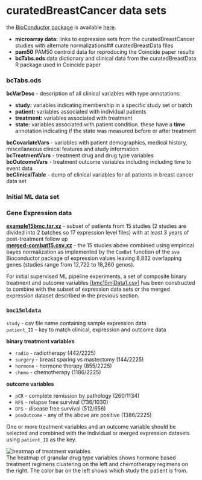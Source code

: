 # curatedBreastCancer data sets
the [BioConductor package](https://bioconductor.org/packages/release/data/experiment/html/curatedBreastData.html) is available [here](https://pubmed.ncbi.nlm.nih.gov/31217513/).
- **microarray data:** links to expression sets from the curatedBreastCancer studies with alternate normalizations## curatedBreastData files
- **pam50** PAM50 centroid data for reproducing the Coincide paper results
- **bcTabs.ods** data dictionary and clinical data from the curatedBreastData R package used in Coincide paper

### bcTabs.ods
**bcVarDesc** -  description of all clinical variables with type annotations:
- **study:**  variables indicating membership in a specific study set or batch
- **patient:**  variables associated with individual patients
- **treatment:**  variables associated with treatment
- **state:**  variables associated with patient condition.  these have a **time** annotation indicating if the state was measured before or after treatment

**bcCovariateVars** - variables with patient demographics, medical history, miscellaneous clinical features and study information  
**bcTreatmentVars** - treatment drug and drug type variables  
**bcOutcomeVars** - treatment outcome variables including including time to event data  
**bcClinicalTable** - dump of clinical variables for all patients in breast cancer data set  

### Initial ML data set
### Gene Expression data
 **[example15bmc.tar.xz](https://s3.console.aws.amazon.com/s3/buckets/snet-bio-data/example15bmc/example15bmc.tar.xz)** - subset of patients from 15 studies (2 studies are divided into 2 batches so 17 expression level files) with at least 3 years of post-treatment follow up  
 **[merged-combat15.csv.xz](https://snet-bio-data.s3-us-west-2.amazonaws.com/example15bmc/merged-combat15.csv.xz)** - the 15 studies above combined using empirical bayes normalization as implemented by the `ComBat` function of the `sva` Bioconductor package of expression values leaving 8,832 overlapping genes (studies range from 12,722 to 18,260 genes).  

For initial supervised ML pipeline experiments, a set of composite binary treatment and outcome variables [[bmc15mlData1.csv]](https://github.com/singnet/cancer/blob/master/data/curatedBreastData/bmc15mldata1.csv) has been constructed to combine with the subset of expression data sets or the merged expression dataset described in the previous section.  
### `bmc15mldata`
`study` - csv file name containing sample expression data  
`patient_ID` - key to match clinical, expression and outcome data  
  
**binary treatment variables**
- `radio` - radiotherapy (442/2225)
- `surgery` - breast sparing vs mastectomy (144/2225)
- `hormone` - hormone therapy (855/2225)
- `chemo` - chemotherapy (1186/2225)
  
**outcome variables**
- `pCR` - complete remission by pathology (260/1134)
- `RFS` - relapse free survival (736/1030)
- `DFS` - disease free survival (512/656)
- `posOutcome` - any of the above are positive (1386/2225)  

One or more treatment variables and an outcome variable should be selected and combined with the individual or merged expression datasets using `patient_ID` as the key.

![heatmap of treatment variables](../../plots/bmc15txHeatmap3.png)  
The heatmap of granular drug type variables shows hormone based treatment regimens clustering on the left and chemotherapy regimens on the right.  The color bar on the left shows which study the patient is from.
